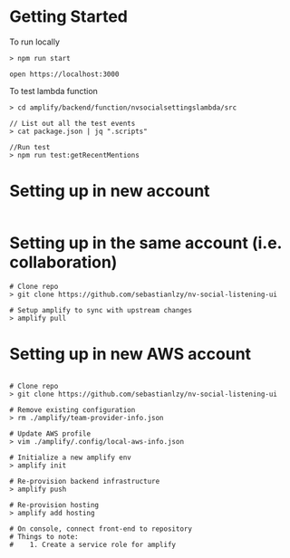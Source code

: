 # Getting Started 

To run locally

```
> npm run start

open https://localhost:3000
```


To test lambda function
```
> cd amplify/backend/function/nvsocialsettingslambda/src

// List out all the test events
> cat package.json | jq ".scripts"  

//Run test
> npm run test:getRecentMentions
```

# Setting up in new account
```

```

# Setting up in the same account (i.e. collaboration)

```
# Clone repo
> git clone https://github.com/sebastianlzy/nv-social-listening-ui

# Setup amplify to sync with upstream changes
> amplify pull
```

# Setting up in new AWS account 

```

# Clone repo
> git clone https://github.com/sebastianlzy/nv-social-listening-ui

# Remove existing configuration
> rm ./amplify/team-provider-info.json

# Update AWS profile
> vim ./amplify/.config/local-aws-info.json

# Initialize a new amplify env
> amplify init

# Re-provision backend infrastructure
> amplify push

# Re-provision hosting
> amplify add hosting

# On console, connect front-end to repository
# Things to note: 
#    1. Create a service role for amplify

```